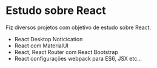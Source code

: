 # Estudo sobre React

Fiz diversos projetos com objetivo de estudo sobre React.

- React Desktop Noticication
- React com MaterialUI
- React, React Router com React Bootstrap
- React configurações webpack para ES6, JSX etc...
